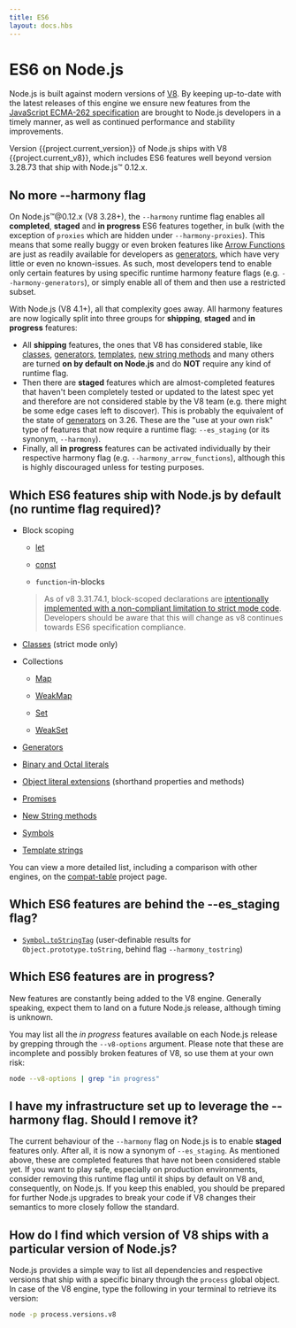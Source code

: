 ```yaml
---
title: ES6
layout: docs.hbs
---
```

# ES6 on Node.js

Node.js is built against modern versions of [V8](https://code.google.com/p/v8/). By keeping up-to-date with the latest releases of this engine we ensure new features from the [JavaScript ECMA-262 specification](http://www.ecma-international.org/publications/standards/Ecma-262.htm) are brought to Node.js developers in a timely manner, as well as continued performance and stability improvements.

Version {{project.current_version}} of Node.js ships with V8 {{project.current_v8}}, which includes ES6 features well beyond version 3.28.73 that ship with Node.js™ 0.12.x.

## No more --harmony flag

On Node.js™@0.12.x (V8 3.28+), the `--harmony` runtime flag enables all **completed**, **staged** and **in progress** ES6 features together, in bulk (with the exception of `proxies` which are hidden under `--harmony-proxies`). This means that some really buggy or even broken features like [Arrow Functions](https://developer.mozilla.org/en-US/docs/Web/JavaScript/Reference/Functions/Arrow_functions) are just as readily available for developers as [generators](https://developer.mozilla.org/en-US/docs/Web/JavaScript/Reference/Statements/function*), which have very little or even no known-issues. As such, most developers tend to enable only certain features by using specific runtime harmony feature flags (e.g. `--harmony-generators`), or simply enable all of them and then use a restricted subset.

With Node.js (V8 4.1+), all that complexity goes away. All harmony features are now logically split into three groups for **shipping**, **staged** and **in progress** features:

* All **shipping** features, the ones that V8 has considered stable, like [classes](https://developer.mozilla.org/en-US/docs/Web/JavaScript/Reference/Classes),  [generators](https://developer.mozilla.org/en-US/docs/Web/JavaScript/Reference/Statements/function*), [templates](https://developer.mozilla.org/en-US/docs/Web/JavaScript/Reference/template_strings), [new string methods](https://developer.mozilla.org/en-US/docs/Web/JavaScript/New_in_JavaScript/ECMAScript_6_support_in_Mozilla#Additions_to_the_String_object) and many others are turned **on by default on Node.js** and do **NOT** require any kind of runtime flag.
* Then there are **staged** features which are almost-completed features that haven't been completely tested or updated to the latest spec yet and therefore are not considered stable by the V8 team (e.g. there might be some edge cases left to discover). This is probably the equivalent of the state of [generators](https://developer.mozilla.org/en-US/docs/Web/JavaScript/Reference/Statements/function*) on 3.26. These are the "use at your own risk" type of features that now require a runtime flag: `--es_staging` (or its synonym, `--harmony`).
* Finally, all **in progress** features can be activated individually by their respective harmony flag (e.g. `--harmony_arrow_functions`), although this is highly discouraged unless for testing purposes.

## Which ES6 features ship with Node.js by default (no runtime flag required)?


* Block scoping

    * [let](https://developer.mozilla.org/en-US/docs/Web/JavaScript/Reference/Statements/let)

    * [const](https://developer.mozilla.org/en-US/docs/Web/JavaScript/Reference/Statements/const)

    * `function`-in-blocks

    >As of v8 3.31.74.1, block-scoped declarations are [intentionally implemented with a non-compliant limitation to strict mode code](https://groups.google.com/forum/#!topic/v8-users/3UXNCkAU8Es). Developers should be aware that this will change as v8 continues towards ES6 specification compliance.

* [Classes](https://developer.mozilla.org/en-US/docs/Web/JavaScript/Reference/Classes) (strict mode only)

* Collections

    * [Map](https://developer.mozilla.org/en-US/docs/Web/JavaScript/Reference/Global_Objects/Map)

    * [WeakMap](https://developer.mozilla.org/en-US/docs/Web/JavaScript/Reference/Global_Objects/WeakMap)

    * [Set](https://developer.mozilla.org/en-US/docs/Web/JavaScript/Reference/Global_Objects/Set)

    * [WeakSet](https://developer.mozilla.org/en-US/docs/Web/JavaScript/Reference/Global_Objects/WeakSet)

* [Generators](https://developer.mozilla.org/en-US/docs/Web/JavaScript/Reference/Statements/function*)

* [Binary and Octal literals](https://developer.mozilla.org/en-US/docs/Web/JavaScript/Reference/Lexical_grammar#Numeric_literals)

* [Object literal extensions](https://github.com/lukehoban/es6features#enhanced-object-literals) (shorthand properties and methods)

* [Promises](https://developer.mozilla.org/en-US/docs/Web/JavaScript/Reference/Global_Objects/Promise)

* [New String methods](https://developer.mozilla.org/en-US/docs/Web/JavaScript/New_in_JavaScript/ECMAScript_6_support_in_Mozilla#Additions_to_the_String_object)

* [Symbols](https://developer.mozilla.org/en-US/docs/Web/JavaScript/Reference/Global_Objects/Symbol)

* [Template strings](https://developer.mozilla.org/en-US/docs/Web/JavaScript/Reference/template_strings)

You can view a more detailed list, including a comparison with other engines, on the [compat-table](https://kangax.github.io/compat-table/es6/) project page.

## Which ES6 features are behind the --es_staging flag?

* [`Symbol.toStringTag`](https://developer.mozilla.org/en-US/docs/Web/JavaScript/Reference/Global_Objects/Symbol) (user-definable results for `Object.prototype.toString`, behind flag `--harmony_tostring`)

## Which ES6 features are in progress?

New features are constantly being added to the V8 engine. Generally speaking, expect them to land on a future Node.js release, although timing is unknown.

You may list all the *in progress* features available on each Node.js release by grepping through the `--v8-options` argument. Please note that these are incomplete and possibly broken features of V8, so use them at your own risk:

```bash
node --v8-options | grep "in progress"
```

## I have my infrastructure set up to leverage the --harmony flag. Should I remove it?

The current behaviour of the `--harmony` flag on Node.js is to enable **staged** features only. After all, it is now a synonym of `--es_staging`. As mentioned above, these are completed features that have not been considered stable yet. If you want to play safe, especially on production environments, consider removing this runtime flag until it ships by default on V8 and, consequently, on Node.js. If you keep this enabled, you should be prepared for further Node.js upgrades to break your code if V8 changes their semantics to more closely follow the standard.

## How do I find which version of V8 ships with a particular version of Node.js?

Node.js provides a simple way to list all dependencies and respective versions that ship with a specific binary through the `process` global object. In case of the V8 engine, type the following in your terminal to retrieve its version:

```bash
node -p process.versions.v8
```
